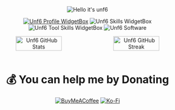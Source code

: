 <div align = "center">

<img src="https://readme-typing-svg.demolab.com?font=Poppins&pause=1000&duration=4000&color=7600bc&center=true&width=435&repeat=false&lines=%22Hello+there!+%F0%9F%91%8B%F0%9F%8F%BB%22;%22I'm+unf6!%22;%22Welcome+to+my+profile!%22" alt="Hello it's unf6" />

<a href="https://github.com/unf6"><img src="https://github-widgetbox.vercel.app/api/profile?username=unf6&amp;theme=darkmode&amp;data=followers,repositories,stars,commits" alt="Unf6 Profile WidgetBox"></a>
<img src="https://github-widgetbox.vercel.app/api/skills?languages=js,ts,json,markdown,bash&amp;theme=darkmode" alt="Unf6 Skills WidgetBox">
<img src="https://github-widgetbox.vercel.app/api/skills?tools=npm,yarn,mongodb,nodejs,git&amp;theme=darkmode" alt="Unf6 Tool Skills WidgetBox">
<img src="https://github-widgetbox.vercel.app/api/skills?software=linux,windows&amp;theme=darkmode" alt="Unf6 Software">

<div style="display:flex;">
<img width="49%" src="https://github-readme-stats.vercel.app/api?username=unf6&show_icons=true&theme=dark&bg_color=161c1c&hide_border=true&icon_color=00ff99&title_color=00ff99&border_radius=16" alt="Unf6 GitHub Stats">
<span style="display:inline-block;width:2%"></span>
<img width="49%" src="https://streak-stats.demolab.com/?user=unf6&theme=dark&background=161c1c&hide_border=true&border_radius=16&ring=00ff99&fire=00ff99&currStreakLabel=00ff99" alt="Unf6 GitHub Streak">
</div>
<br>

# 💰 You can help me by Donating
[![BuyMeACoffee](https://img.shields.io/badge/Buy%20Me%20a%20Coffee-ffdd00?style=for-the-badge&logo=buy-me-a-coffee&logoColor=black)](https://www.buymeacoffee.com/ramawasloved) [![Ko-Fi](https://img.shields.io/badge/Ko--fi-F16061?style=for-the-badge&logo=ko-fi&logoColor=white)](https://ko-fi.com/ramawasloved)
